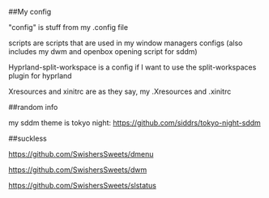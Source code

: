 ##My config

"config" is stuff from my .config file 

scripts are scripts that are used in my window managers configs (also includes my dwm and openbox opening script for sddm)

Hyprland-split-workspace is a config if I want to use the split-workspaces plugin for hyprland

Xresources and xinitrc are as they say, my .Xresources and .xinitrc



##random info

my sddm theme is tokyo night: https://github.com/siddrs/tokyo-night-sddm



##suckless

https://github.com/SwishersSweets/dmenu

https://github.com/SwishersSweets/dwm

https://github.com/SwishersSweets/slstatus

